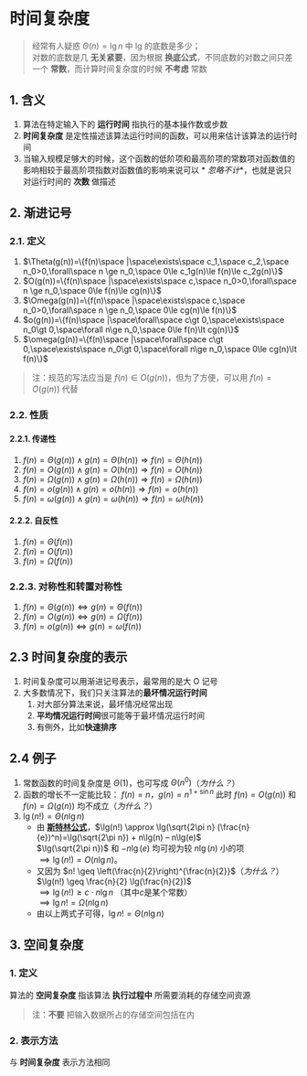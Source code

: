 # 时间复杂度

> 经常有人疑惑 $\Theta(n)=\lg n$ 中 lg 的底数是多少；  
> 对数的底数是几 **无关紧要**，因为根据 **换底公式**，不同底数的对数之间只差一个 **常数**，而计算时间复杂度的时候 **不考虑** 常数

## 1. 含义

1. 算法在特定输入下的 **运行时间** 指执行的基本操作数或步数
2. **时间复杂度** 是定性描述该算法运行时间的函数，可以用来估计该算法的运行时间
3. 当输入规模足够大的时候，这个函数的低阶项和最高阶项的常数项对函数值的影响相较于最高阶项指数对函数值的影响来说可以 *
   *忽略不计**，也就是说只对运行时间的 **次数** 做描述

## 2. 渐进记号

### 2.1. 定义

1. $\Theta(g(n))=\{f(n)\space |\space\exists\space c_1,\space c_2,\space n_0>0,\forall\space n \ge n_0,\space 0\le c_1g(n)\le f(n)\le c_2g(n)\}$
2. $O(g(n))=\{f(n)\space |\space\exists\space c,\space n_0>0,\forall\space n \ge n_0,\space 0\le f(n)\le cg(n)\}$
3. $\Omega(g(n))=\{f(n)\space |\space\exists\space c,\space n_0>0,\forall\space n \ge n_0,\space 0\le cg(n)\le f(n)\}$
4. $o(g(n))=\{f(n)\space |\space\forall\space c\gt 0,\space\exists\space n_0\gt 0,\space\forall n\ge n_0,\space 0\le f(n)\lt cg(n)\}$
5. $\omega(g(n))=\{f(n)\space |\space\forall\space c\gt 0,\space\exists\space n_0\gt 0,\space\forall n\ge n_0,\space 0\le cg(n)\lt f(n)\}$

> 注：规范的写法应当是 $f(n)\in O(g(n))$，但为了方便，可以用 $f(n)=O(g(n))$ 代替

### 2.2. 性质

#### 2.2.1. 传递性

1. $f(n)=\Theta(g(n))\wedge g(n)=\Theta(h(n))\Rightarrow f(n)=\Theta(h(n))$
2. $f(n)=O(g(n))\wedge g(n)=O(h(n))\Rightarrow f(n)=O(h(n))$
3. $f(n)=\Omega(g(n))\wedge g(n)=\Omega(h(n))\Rightarrow f(n)=\Omega(h(n))$
4. $f(n)=o(g(n))\wedge g(n)=o(h(n))\Rightarrow f(n)=o(h(n))$
5. $f(n)=\omega(g(n))\wedge g(n)=\omega(h(n))\Rightarrow f(n)=\omega(h(n))$

#### 2.2.2. 自反性

1. $f(n)=\Theta(f(n))$
2. $f(n)=O(f(n))$
3. $f(n)=\Omega(f(n))$

### 2.2.3. 对称性和转置对称性

1. $f(n)=\Theta(g(n))\Leftrightarrow g(n)=\Theta(f(n))$
2. $f(n)=O(g(n))\Leftrightarrow g(n)=\Omega(f(n))$
3. $f(n)=o(g(n))\Leftrightarrow g(n)=\omega(f(n))$

## 2.3 时间复杂度的表示

1. 时间复杂度可以用渐进记号表示，最常用的是大 O 记号
2. 大多数情况下，我们只关注算法的**最坏情况运行时间**
    1. 对大部分算法来说，最坏情况经常出现
    2. **平均情况运行时间**很可能等于最坏情况运行时间
    3. 有例外，比如**快速排序**

## 2.4 例子

1. 常数函数的时间复杂度是 $\Theta(1)$，也可写成 $\Theta(n^0)$（*为什么？*）
2. 函数的增长不一定能比较：
   $f(n)=n$，$g(n)=n^{1+\sin n}$
   此时 $f(n)=O(g(n))$ 和 $f(n)=\Omega(g(n))$ 均不成立（*为什么？*）
3. $\lg(n!)=\Theta(n\lg n)$
    - 由 [**斯特林公式**](https://zhuanlan.zhihu.com/p/145007068)，$\lg(n!) \approx \lg(\sqrt{2\pi n} (\frac{n}{e})^n)=\lg(\sqrt{2\pi n}) + n\lg(n) – n\lg(e)$  
      $\lg(\sqrt{2\pi n})$ 和 $- n\lg(e)$ 均可视为较 $n\lg(n)$ 小的项  
      $\implies\lg(n!) = O(n\lg{n})$。
    - 又因为 $n! \geq \left(\frac{n}{2}\right)^{\frac{n}{2}}$（*为什么？*）  
      $\lg(n!) \geq \frac{n}{2} \lg(\frac{n}{2})$  
      $\implies\lg(n!) \geq c \cdot n\lg{n}$ （其中$c$是某个常数）  
      $\implies\lg{n}! = \Omega(n\lg{n})$
    - 由以上两式子可得，$\lg{n}! = \Theta(n\lg{n})$

## 3. 空间复杂度

### 1. 定义

算法的 **空间复杂度** 指该算法 **执行过程中** 所需要消耗的存储空间资源

> 注：**不要** 把输入数据所占的存储空间包括在内

### 2. 表示方法

与 **时间复杂度** 表示方法相同
